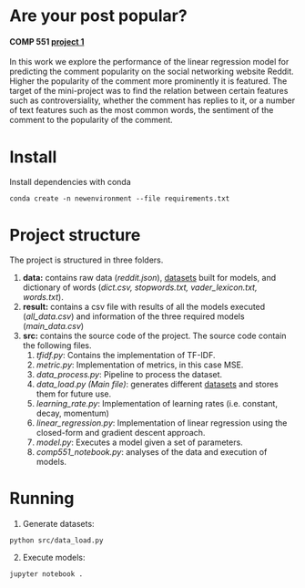 # Are your post popular?
#### COMP 551 [project 1](https://cs.mcgill.ca/~wlh/comp551/files/miniproject1_spec.pdf)

In this work we explore the performance of the linear regression model for  predicting  the  comment  popularity  on  the  social  networking  website  Reddit.   Higher the  popularity  of  the  comment  more  prominently  it  is  featured.   The  target  of  the  mini-project was to find the relation between certain features such as controversiality, whether the comment has replies to it, or a number of text features such as the most common words, the sentiment of the comment to the popularity of the comment.

# Install

Install dependencies with conda

`conda create -n newenvironment --file requirements.txt`

# Project structure

The project is structured in three folders. 
1. **data:** contains raw data (_reddit.json_), [datasets](data/process) built for models, and dictionary of words (_dict.csv, stopwords.txt, vader_lexicon.txt, words.txt_).
2. **result:** contains a csv file with results of all the models executed (*all_data.csv*) and information of the three required models (*main_data.csv*)
3. **src:** contains the source code of the project. The source code contain the following files.
    1. *tfidf.py*: Contains the implementation of TF-IDF.
    2. *metric.py*: Implementation of metrics, in this case MSE.
    2. *data_process.py*: Pipeline to process the dataset.
    3. *data_load.py (Main file)*: generates different [datasets](data/process) and stores them for future use.
    2. *learning_rate.py*: Implementation of learning rates (i.e. constant, decay, momentum)
    1. *linear_regression.py*: Implementation of linear regression using the closed-form and gradient descent approach.
    3. *model.py*: Executes a model given a set of parameters.
    4. *comp551_notebook.py*: analyses of the data and execution of models.

# Running

1. Generate datasets:

`python src/data_load.py`

2. Execute models:

`jupyter notebook .`
